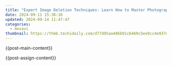 ```yaml
---
title: "Expert Image Deletion Techniques: Learn How to Master Photography Edits Using Movavi's Datum Van Foto Tools"
date: 2024-09-11 15:38:16
updated: 2024-09-14 11:47:47
categories:
  - movavi
thumbnail: https://thmb.techidaily.com/d77d95aa486b91c6469c5ee9cc4e937e8d3af5aa50ced6b44ad4148b7b19bd91.jpg
---
```


{{post-main-content}}

<ins class="adsbygoogle"
     style="display:block"
     data-ad-format="autorelaxed"
     data-ad-client="ca-pub-7571918770474297"
     data-ad-slot="1223367746"></ins>

{{post-assign-content}}

<ins class="adsbygoogle"
     style="display:block"
     data-ad-client="ca-pub-7571918770474297"
     data-ad-slot="8358498916"
     data-ad-format="auto"
     data-full-width-responsive="true"></ins>
